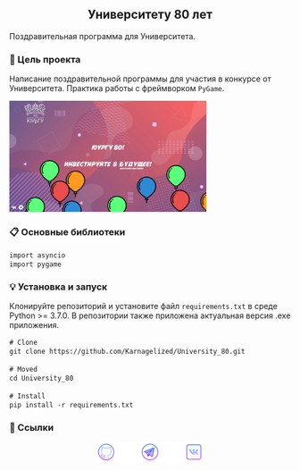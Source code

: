 <h2 align='center'> Университету 80 лет </h2>

Поздравительная программа для Университета.

### 📌 Цель проекта
Написание поздравительной программы для участия в конкурсе от Университета.
Практика работы с фреймворком `PyGame`.

<img width="70%" src="https://github.com/Karnagelized/assets/blob/main/projects/university_80/result.png">

### 📋 Основные библиотеки
    import asyncio
    import pygame


### 💡 Установка и запуск
Клонируйте репозиторий и установите файл `requirements.txt`
в среде Python >= 3.7.0. В репозитории также приложена актуальная версия .exe приложения. 

    # Clone
    git clone https://github.com/Karnagelized/University_80.git
    
    # Moved    
    cd University_80
    
    # Install 
    pip install -r requirements.txt

### 🔗 Ссылки
<div align="center">
    <a href="https://github.com/Karnagelized" style="text-decoration:none;">
        <img src="https://github.com/Karnagelized/assets/blob/main/social/Github_icon.png" width="7%" alt="" />
    </a>
    <img src="https://github.com/Karnagelized/assets/blob/main/social/logo-transparent.png" width="7%" alt="" />
    <a href="https://t.me/masikantonov" style="text-decoration:none;">
        <img src="https://github.com/Karnagelized/assets/blob/main/social/Telegram_icon.png" width="7%" alt="" />
    </a>
    <img src="https://github.com/Karnagelized/assets/blob/main/social/logo-transparent.png" width="7%" alt="" />
    <a href="https://vk.com/masikantonov" style="text-decoration:none;">
        <img src="https://github.com/Karnagelized/assets/blob/main/social/VK_icon.png" width="7%" alt="" />
    </a>
</div>
